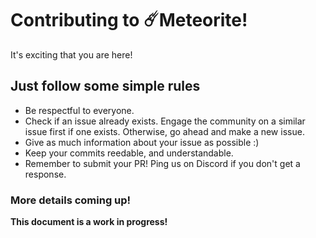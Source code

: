 # Contributing to ☄️Meteorite!

It's exciting that you are here!

## Just follow some simple rules

- Be respectful to everyone. 
- Check if an issue already exists. Engage the community on a similar issue first if one exists. Otherwise, go ahead and make a new issue.
- Give as much information about your issue as possible :)
- Keep your commits reedable, and understandable.
- Remember to submit your PR! Ping us on Discord if you don't get a response.


### More details coming up!
**This document is a work in progress!**
